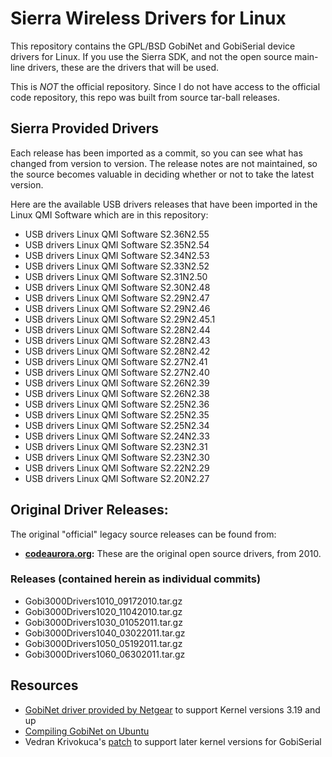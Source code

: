 # Sierra Wireless Drivers for Linux

This repository contains the GPL/BSD GobiNet and GobiSerial device drivers for Linux.  If you use the Sierra SDK, and not the 
open source main-line drivers, these are the drivers that will be used.

This is *NOT* the official repository.  Since I do not have access to the official code repository,
this repo was built from source tar-ball releases.

## Sierra Provided Drivers

Each release has been imported as a commit, so you can see what has changed from version to version.  The release
notes are not maintained, so the source becomes valuable in deciding whether or not to take the latest 
version. 

Here are the available USB drivers releases that have been imported in the Linux QMI Software which are in this repository:

- USB drivers Linux QMI Software S2.36N2.55
- USB drivers Linux QMI Software S2.35N2.54
- USB drivers Linux QMI Software S2.34N2.53
- USB drivers Linux QMI Software S2.33N2.52
- USB drivers Linux QMI Software S2.31N2.50
- USB drivers Linux QMI Software S2.30N2.48
- USB drivers Linux QMI Software S2.29N2.47
- USB drivers Linux QMI Software S2.29N2.46
- USB drivers Linux QMI Software S2.29N2.45.1
- USB drivers Linux QMI Software S2.28N2.44
- USB drivers Linux QMI Software S2.28N2.43
- USB drivers Linux QMI Software S2.28N2.42
- USB drivers Linux QMI Software S2.27N2.41
- USB drivers Linux QMI Software S2.27N2.40
- USB drivers Linux QMI Software S2.26N2.39
- USB drivers Linux QMI Software S2.26N2.38
- USB drivers Linux QMI Software S2.25N2.36
- USB drivers Linux QMI Software S2.25N2.35
- USB drivers Linux QMI Software S2.25N2.34
- USB drivers Linux QMI Software S2.24N2.33
- USB drivers Linux QMI Software S2.23N2.31
- USB drivers Linux QMI Software S2.23N2.30
- USB drivers Linux QMI Software S2.22N2.29
- USB drivers Linux QMI Software S2.20N2.27

## Original Driver Releases:

The original "official" legacy source releases can be found
from:

+ **[codeaurora.org](https://portland.source.codeaurora.org/patches/quic/gobi/Gobi3000/OldReleases/):** These are the 
original open source drivers, from 2010.

### Releases (contained herein as individual commits)

- Gobi3000Drivers1010_09172010.tar.gz
- Gobi3000Drivers1020_11042010.tar.gz
- Gobi3000Drivers1030_01052011.tar.gz
- Gobi3000Drivers1040_03022011.tar.gz
- Gobi3000Drivers1050_05192011.tar.gz
- Gobi3000Drivers1060_06302011.tar.gz

## Resources

- [GobiNet driver provided by Netgear](http://www.downloads.netgear.com/files/aircard/Linux-Support-S2.13N2.25.zip) to support Kernel versions 3.19 and up
- [Compiling GobiNet on Ubuntu](https://bytefreaks.net/gnulinux/compiling-gobinet-on-ubuntu-16-04-64bit)
- Vedran Krivokuca's [patch](https://github.com/casastorta/gobiserial-patch/blob/master/GobiSerial.patch) to support later kernel versions for GobiSerial


